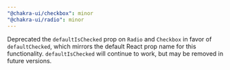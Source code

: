 ```yaml
---
"@chakra-ui/checkbox": minor
"@chakra-ui/radio": minor
---
```


Deprecated the `defaultIsChecked` prop on `Radio` and `Checkbox` in favor of
`defaultChecked`, which mirrors the default React prop name for this
functionality. `defaultIsChecked` will continue to work, but may be removed in
future versions.
